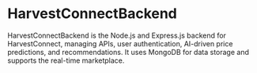 # HarvestConnectBackend
HarvestConnectBackend is the Node.js and Express.js backend for HarvestConnect, managing APIs, user authentication, AI-driven price predictions, and recommendations. It uses MongoDB for data storage and supports the real-time marketplace.
